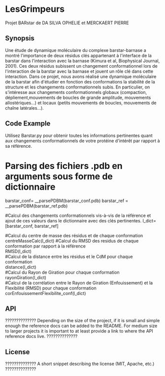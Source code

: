 # LesGrimpeurs
Projet BARstar de DA SILVA OPHELIE et MERCKAERT PIERRE

## Synopsis

Une étude de dynamique moléculaire du complexe barstar-barnase a montré l'importance de deux résidus clés appartenant à l'interface de la barstar dans l'interaction avec la barnase (Kimura et al, Biophysical Journal, 2001). Ces deux résidus subissent un changement conformationnel lors de l'interaction de la barstar avec la barnase et jouent un rôle clé dans cette interaction. Dans ce projet, nous avons réalisé une dynamique moléculaire de la barstar afin d'étudier en fonction des conformations la stabilité de la structure et les changements conformationnels subis.
En particulier, on s'intéresse aux changements conformationnels globaux (compaction, dépliement,mouvements de boucles de grande amplitude, mouvements allostériques...) et locaux (petits mouvements de boucles, mouvements de chaîne latérales...).


## Code Example

Utilisez Barstar.py pour obtenir toutes les informations pertinentes quant aux changements conformationnels de votre protéine d'intérêt par rapport à sa référence.

# Parsing des fichiers .pdb en arguments sous forme de dictionnaire
barstar_conf= __parsePDBM(barstar_conf.pdb)
barstar_ref = __parsePDBM(barstar_ref.pdb)

#Calcul des changements conformationnels vis-à-vis de la référence et ajout de ces valeurs dans le dictionnaire avec des clés pertinentes.
l_dict=[barstar_conf, barstar_ref]

#Calcul du centre de masse des résidus et de chaque conformation
centreMasseCalc(l_dict)	
#Calcul du RMSD des residus de chaque conformation par rapport à la référence			
RMSD(l_dict)			
#Calcul de la distance entre les résidus et le CdM pour chaque conformation			
distance(l_dict)	
#Calcul du Rayon de Giration pour chaque conformation				
rayonGiration(l_dict)				
#Calcul de la corrélation entre le Rayon de Giration (Enfouissement) et la Flexibilité (RMSD) pour chaque conformation
corEnfouissementFlexibilite_conf(l_dict)		


## API 
??????????????
Depending on the size of the project, if it is small and simple enough the reference docs can be added to the README. For medium size to larger projects it is important to at least provide a link to where the API reference docs live.
??????????????

## License
??????????????
A short snippet describing the license (MIT, Apache, etc.)
??????????????